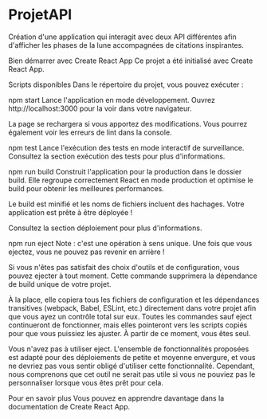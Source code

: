 # ProjetAPI
Création d'une application qui interagit avec deux API différentes afin d'afficher les phases de la lune accompagnées de citations inspirantes.

Bien démarrer avec Create React App
Ce projet a été initialisé avec Create React App.

Scripts disponibles
Dans le répertoire du projet, vous pouvez exécuter :

npm start
Lance l'application en mode développement.
Ouvrez http://localhost:3000 pour la voir dans votre navigateur.

La page se rechargera si vous apportez des modifications.
Vous pourrez également voir les erreurs de lint dans la console.

npm test
Lance l'exécution des tests en mode interactif de surveillance.
Consultez la section exécution des tests pour plus d'informations.

npm run build
Construit l'application pour la production dans le dossier build.
Elle regroupe correctement React en mode production et optimise le build pour obtenir les meilleures performances.

Le build est minifié et les noms de fichiers incluent des hachages.
Votre application est prête à être déployée !

Consultez la section déploiement pour plus d'informations.

npm run eject
Note : c'est une opération à sens unique. Une fois que vous ejectez, vous ne pouvez pas revenir en arrière !

Si vous n'êtes pas satisfait des choix d'outils et de configuration, vous pouvez ejecter à tout moment. Cette commande supprimera la dépendance de build unique de votre projet.

À la place, elle copiera tous les fichiers de configuration et les dépendances transitives (webpack, Babel, ESLint, etc.) directement dans votre projet afin que vous ayez un contrôle total sur eux. Toutes les commandes sauf eject continueront de fonctionner, mais elles pointeront vers les scripts copiés pour que vous puissiez les ajuster. À partir de ce moment, vous êtes seul.

Vous n'avez pas à utiliser eject. L'ensemble de fonctionnalités proposées est adapté pour des déploiements de petite et moyenne envergure, et vous ne devriez pas vous sentir obligé d'utiliser cette fonctionnalité. Cependant, nous comprenons que cet outil ne serait pas utile si vous ne pouviez pas le personnaliser lorsque vous êtes prêt pour cela.

Pour en savoir plus
Vous pouvez en apprendre davantage dans la documentation de Create React App.
